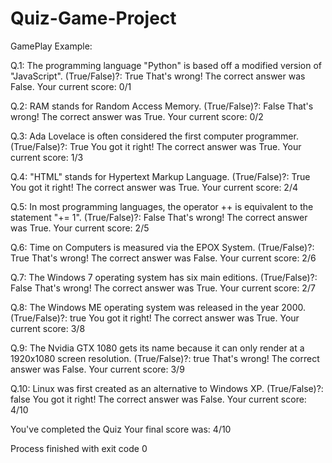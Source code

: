 # Quiz-Game-Project

GamePlay Example: 

Q.1: The programming language &quot;Python&quot; is based off a modified version of &quot;JavaScript&quot;. (True/False)?: True
That's wrong!
The correct answer was False.
Your current score: 0/1


Q.2: RAM stands for Random Access Memory. (True/False)?: False
That's wrong!
The correct answer was True.
Your current score: 0/2


Q.3: Ada Lovelace is often considered the first computer programmer. (True/False)?: True
You got it right!
The correct answer was True.
Your current score: 1/3


Q.4: &quot;HTML&quot; stands for Hypertext Markup Language. (True/False)?: True
You got it right!
The correct answer was True.
Your current score: 2/4


Q.5: In most programming languages, the operator ++ is equivalent to the statement &quot;+= 1&quot;. (True/False)?: False
That's wrong!
The correct answer was True.
Your current score: 2/5


Q.6: Time on Computers is measured via the EPOX System. (True/False)?: True
That's wrong!
The correct answer was False.
Your current score: 2/6


Q.7: The Windows 7 operating system has six main editions. (True/False)?: False
That's wrong!
The correct answer was True.
Your current score: 2/7


Q.8: The Windows ME operating system was released in the year 2000. (True/False)?: true
You got it right!
The correct answer was True.
Your current score: 3/8


Q.9: The Nvidia GTX 1080 gets its name because it can only render at a 1920x1080 screen resolution. (True/False)?: true
That's wrong!
The correct answer was False.
Your current score: 3/9


Q.10: Linux was first created as an alternative to Windows XP. (True/False)?: false
You got it right!
The correct answer was False.
Your current score: 4/10


You've completed the Quiz
Your final score was: 4/10

Process finished with exit code 0

